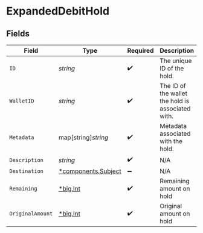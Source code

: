 # ExpandedDebitHold


## Fields

| Field                                                     | Type                                                      | Required                                                  | Description                                               | Example                                                   |
| --------------------------------------------------------- | --------------------------------------------------------- | --------------------------------------------------------- | --------------------------------------------------------- | --------------------------------------------------------- |
| `ID`                                                      | *string*                                                  | :heavy_check_mark:                                        | The unique ID of the hold.                                |                                                           |
| `WalletID`                                                | *string*                                                  | :heavy_check_mark:                                        | The ID of the wallet the hold is associated with.         |                                                           |
| `Metadata`                                                | map[string]*string*                                       | :heavy_check_mark:                                        | Metadata associated with the hold.                        |                                                           |
| `Description`                                             | *string*                                                  | :heavy_check_mark:                                        | N/A                                                       |                                                           |
| `Destination`                                             | [*components.Subject](../../models/components/subject.md) | :heavy_minus_sign:                                        | N/A                                                       |                                                           |
| `Remaining`                                               | [*big.Int](https://pkg.go.dev/math/big#Int)               | :heavy_check_mark:                                        | Remaining amount on hold                                  | 10                                                        |
| `OriginalAmount`                                          | [*big.Int](https://pkg.go.dev/math/big#Int)               | :heavy_check_mark:                                        | Original amount on hold                                   | 100                                                       |